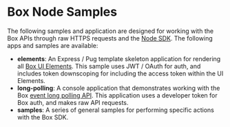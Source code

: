 # Box Node Samples
The following samples and application are designed for working with the Box APIs through raw HTTPS requests and the [Node SDK](https://github.com/box/box-node-sdk). The following apps and samples are available:

  * **elements**: An Express / Pug template skeleton application for rendering all [Box UI Elements](https://developer.box.com/v2.0/page/box-ui-elements). This sample uses JWT / OAuth for auth, and includes token downscoping for including the access token within the UI Elements.
  * **long-polling**: A console application that demonstrates working with the Box [event long polling API](https://developer.box.com/v2.0/docs/using-long-polling-to-monitor-events). This application uses a developer token for Box auth, and makes raw API requests.
  * **samples**: A series of general samples for performing specific actions with the Box SDK.
